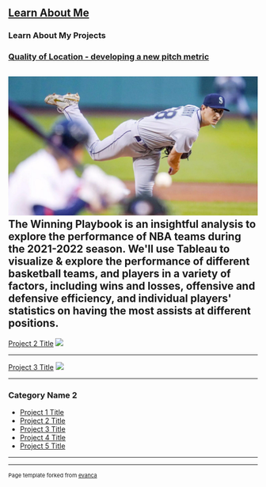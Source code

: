 ## [Learn About Me](/aboutme.md)

### Learn About My Projects

### [Quality of Location - developing a new pitch metric](https://drose1988.github.io/pitch_location_quality_project/)
[<img src="images/6287190ed833f.image.jpg"/>](https://drose1988.github.io/pitch_location_quality_project/)
The Winning Playbook is an insightful analysis to explore the performance of NBA teams during the 2021-2022 season. We'll use Tableau to visualize & explore the performance of different basketball teams, and players in a variety of factors, including wins and losses, offensive and defensive efficiency, and individual players' statistics on having the most assists at different positions.
---
[Project 2 Title](/pdf/sample_presentation.pdf)
<img src="images/dummy_thumbnail.jpg?raw=true"/>

---
[Project 3 Title](http://example.com/)
<img src="images/dummy_thumbnail.jpg?raw=true"/>

---

### Category Name 2

- [Project 1 Title](http://example.com/)
- [Project 2 Title](http://example.com/)
- [Project 3 Title](http://example.com/)
- [Project 4 Title](http://example.com/)
- [Project 5 Title](http://example.com/)

---




---
<p style="font-size:11px">Page template forked from <a href="https://github.com/evanca/quick-portfolio">evanca</a></p>
<!-- Remove above link if you don't want to attibute -->
